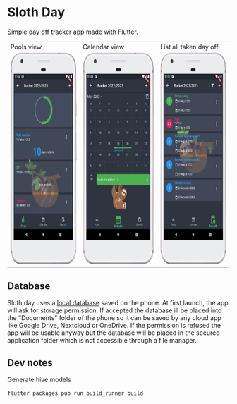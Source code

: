 # Sloth Day

Simple day off tracker app made with Flutter.

<table>
  <tr>
    <td>Pools view</td>
     <td>Calendar view</td>
     <td>List all taken day off</td>
  </tr>
  <tr>
    <td><img src="./images/screen_pools.png" width=270 height=480></td>
    <td><img src="./images/screen_calendar.png" width=270 height=480></td>
    <td><img src="./images/screen_day_off_list.png" width=270 height=480></td>
  </tr>
</table>


## Database

Sloth day uses a [local database](https://pub.dev/packages/hive) saved on the phone.
At first launch, the app will ask for storage permission. If accepted the database ill be placed into the "Documents" folder of the phone so
it can be saved by any cloud app like Google Drive, Nextcloud or OneDrive.
If the permission is refused the app will be usable anyway but the database will be placed in the secured application folder which is not accessible through a file manager.

## Dev notes

Generate hive models
```
flutter packages pub run build_runner build
```
